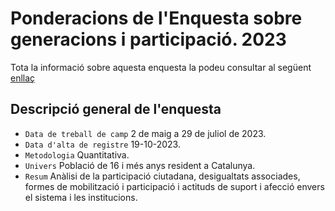 # Ponderacions de l'Enquesta sobre generacions i participació. 2023

Tota la informació sobre aquesta enquesta la podeu consultar al següent [enllaç](https://ceo.gencat.cat/ca/barometre/detall/index.html?id=8948)

## Descripció general de l'enquesta

- `Data de treball de camp` 2 de maig a 29 de juliol de 2023.
- `Data d'alta de registre` 19-10-2023.
- `Metodologia` Quantitativa.
- `Univers` Població de 16 i més anys resident a Catalunya.
- `Resum` Anàlisi de la participació ciutadana, desigualtats associades, formes de mobilització i participació i actituds de suport i afecció envers el sistema i les institucions.
